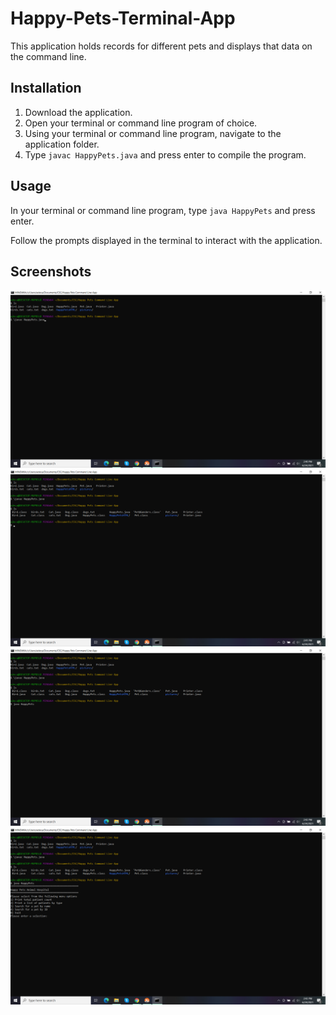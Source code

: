 # Happy-Pets-Terminal-App

This application holds records for different pets and displays that data on the command line.

## Installation

1. Download the application.
2. Open your terminal or command line program of choice.
3. Using your terminal or command line program, navigate to the application folder.
4. Type `javac HappyPets.java` and press enter to compile the program.

## Usage

In your terminal or command line program, type `java HappyPets` and press enter.

Follow the prompts displayed in the terminal to interact with the application.

## Screenshots

![Compiling HappyPets](./pictures/compile.png)
![Checking Files](./pictures/startingDirectory.png)
![Starting HappyPets](./pictures/runHappyPets.png)
![HappyPets Menu](./pictures/happyPetsMenu.png)